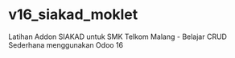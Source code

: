 # v16_siakad_moklet
Latihan Addon SIAKAD untuk SMK Telkom Malang - Belajar CRUD Sederhana menggunakan Odoo 16
